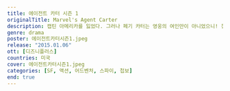 ```yaml
---
title: 에이전트 카터 시즌 1
originalTitle: Marvel's Agent Carter
description: 캡틴 아메리카를 잃었다. 그러나 페기 카터는 영웅의 여인만이 아니었으니! 첩보 조직에 합류해 차별을 딛고 눈부시게 활약하는 그녀. 또 하나의 위대한 영웅을 목도하라.
genre: drama
poster: 에이전트카터시즌1.jpeg
release: "2015.01.06"
ott: [디즈니플러스]
countries: 미국
cover: 에이전트카터시즌1.jpeg
categories: [SF, 액션, 어드벤처, 스파이, 첩보]
end: true
---
```

